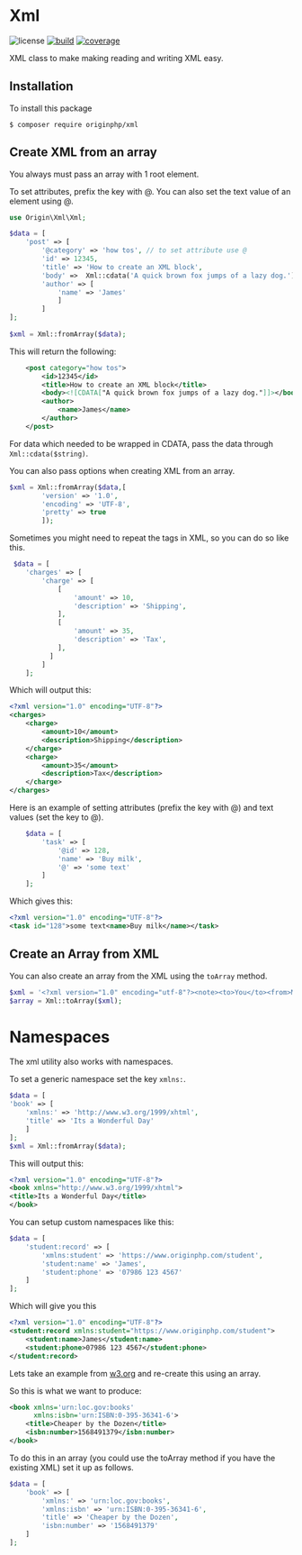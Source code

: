 # Xml

![license](https://img.shields.io/badge/license-MIT-brightGreen.svg)
[![build](https://travis-ci.org/originphp/xml.svg?branch=master)](https://travis-ci.org/originphp/xml)
[![coverage](https://coveralls.io/repos/github/originphp/xml/badge.svg?branch=master)](https://coveralls.io/github/originphp/xml?branch=master)

XML class to make making reading and writing XML easy.

## Installation

To install this package

```linux
$ composer require originphp/xml
```

## Create XML from an array

You always must pass an array with 1 root element.

To set attributes, prefix the key with @. You can also set the text value of an element using @.

```php
use Origin\Xml\Xml;

$data = [
    'post' => [
        '@category' => 'how tos', // to set attribute use @
        'id' => 12345,
        'title' => 'How to create an XML block',
        'body' =>  Xml::cdata('A quick brown fox jumps of a lazy dog.'),
        'author' => [
            'name' => 'James'
            ]
        ]
];
    
$xml = Xml::fromArray($data);
```

This will return the following:

```xml
    <post category="how tos">
        <id>12345</id>
        <title>How to create an XML block</title>
        <body><![CDATA["A quick brown fox jumps of a lazy dog."]]></body>
        <author>
            <name>James</name>
        </author>
    </post>
```

For data which needed to be wrapped in CDATA, pass the data through `Xml::cdata($string)`.

You can also pass options when creating XML from an array.

```php
$xml = Xml::fromArray($data,[
        'version' => '1.0',
        'encoding' => 'UTF-8',
        'pretty' => true
        ]);
```    

Sometimes you might need to repeat the tags in XML, so you can do so like this.

```php
 $data = [
    'charges' => [
        'charge' => [
            [
                'amount' => 10,
                'description' => 'Shipping',
            ],
            [
                'amount' => 35,
                'description' => 'Tax',
            ],
          ]
        ]
    ];
```

Which will output this:

```xml
<?xml version="1.0" encoding="UTF-8"?>
<charges>
    <charge>
        <amount>10</amount>
        <description>Shipping</description>
    </charge>
    <charge>
        <amount>35</amount>
        <description>Tax</description>
    </charge>
</charges>
```

Here is an example of setting attributes (prefix the key with @) and text values (set the key to @).

```php
    $data = [
        'task' => [
            '@id' => 128,
            'name' => 'Buy milk',
            '@' => 'some text'
        ]
    ];
```
Which gives this:

```xml
<?xml version="1.0" encoding="UTF-8"?>
<task id="128">some text<name>Buy milk</name></task>
```

## Create an Array from XML

You can also create an array from the XML using the `toArray` method.

```php
$xml = '<?xml version="1.0" encoding="utf-8"?><note><to>You</to><from>Me</from><heading>Reminder</heading>  <description>Buy milk</description></note>';
$array = Xml::toArray($xml);
```

# Namespaces

The xml utility also works with namespaces.

To set a generic namespace set the key `xmlns:`.

```php
$data = [
'book' => [
    'xmlns:' => 'http://www.w3.org/1999/xhtml',
    'title' => 'Its a Wonderful Day'
    ]
];
$xml = Xml::fromArray($data);
```
This will output this:

```xml
<?xml version="1.0" encoding="UTF-8"?>
<book xmlns="http://www.w3.org/1999/xhtml">
<title>Its a Wonderful Day</title>
</book>
```

You can setup custom namespaces like this:


```php
$data = [
    'student:record' => [
        'xmlns:student' => 'https://www.originphp.com/student',
        'student:name' => 'James',
        'student:phone' => '07986 123 4567'
    ]
];
```

Which will give you this

```xml
<?xml version="1.0" encoding="UTF-8"?>
<student:record xmlns:student="https://www.originphp.com/student">
    <student:name>James</student:name>
    <student:phone>07986 123 4567</student:phone>
</student:record>
```

Lets take an example from [w3.org](https://www.w3.org/TR/xml-names/) and re-create this using an
array.

So this is what we want to produce:

```xml
<book xmlns='urn:loc.gov:books'
      xmlns:isbn='urn:ISBN:0-395-36341-6'>
    <title>Cheaper by the Dozen</title>
    <isbn:number>1568491379</isbn:number>
</book>
```

To do this in an array (you could use the toArray method if you have the existing XML) set it up as
follows.

```php
$data = [
    'book' => [
        'xmlns:' => 'urn:loc.gov:books',
        'xmlns:isbn' => 'urn:ISBN:0-395-36341-6',
        'title' => 'Cheaper by the Dozen',
        'isbn:number' => '1568491379' 
    ]
];
```